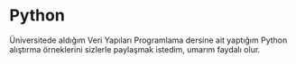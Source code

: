 # Python
Üniversitede aldığım Veri Yapıları Programlama dersine ait yaptığım Python alıştırma örneklerini sizlerle paylaşmak istedim, umarım faydalı olur.
